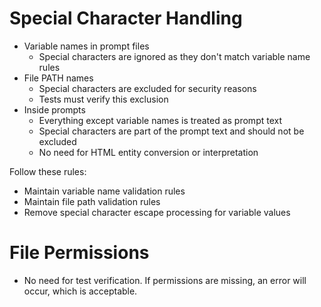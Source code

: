# Special Character Handling

- Variable names in prompt files
  - Special characters are ignored as they don't match variable name rules
- File PATH names
  - Special characters are excluded for security reasons
  - Tests must verify this exclusion
- Inside prompts
  - Everything except variable names is treated as prompt text
  - Special characters are part of the prompt text and should not be excluded
  - No need for HTML entity conversion or interpretation

Follow these rules:

- Maintain variable name validation rules
- Maintain file path validation rules
- Remove special character escape processing for variable values

# File Permissions

- No need for test verification. If permissions are missing, an error will occur, which is acceptable.
